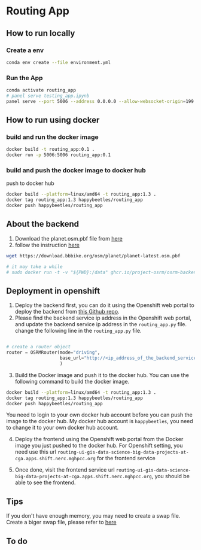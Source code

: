 


# Routing App

## How to run locally

### Create a env
```bash
conda env create --file environment.yml
```
### Run the App

```bash
conda activate routing_app
# panel serve testing_app.ipynb
panel serve --port 5006 --address 0.0.0.0 --allow-websocket-origin=199.94.60.108:5006 testing_app.ipynb 
```

## How to run using docker 

### build and run the docker image

```bash
docker build -t routing_app:0.1 .  
docker run -p 5006:5006 routing_app:0.1
```

### build and push the docker image to docker hub

push to docker hub

```bash
docker build --platform=linux/amd64 -t routing_app:1.3 .
docker tag routing_app:1.3 happybeetles/routing_app
docker push happybeetles/routing_app
```

## About the backend

1. Download the planet.osm.pbf file from [here](https://download.bbbike.org/osm/planet/)
2. follow the instruction [here](https://github.com/Project-OSRM/osrm-backend)

```bash
wget https://download.bbbike.org/osm/planet/planet-latest.osm.pbf

```


```bash
# it may take a while
# sudo docker run -t -v "${PWD}:/data" ghcr.io/project-osrm/osrm-backend osrm-extract -p /opt/car.lua /data/planet-latest.osm.pbf || echo "osrm-extract failed"
```

## Deployment in openshift

1. Deploy the backend first, you can do it using the Openshift web portal to deploy the backend from [this Github repo](https://github.com/wybert/routing_app_service).
2. Please find the backend service ip address in the Openshift web portal, and update the backend service ip address in the `routing_app.py` file. change the following line in the `routing_app.py` file.

```python

# create a router object 
router = OSRMRouter(mode="driving",
                    base_url="http://<ip_address_of_the_backend_service>:5000"
                    )

```

3. Build the Docker image and push it to the docker hub. You can use the following command to build the docker image. 

```bash
docker build --platform=linux/amd64 -t routing_app:1.3 .
docker tag routing_app:1.3 happybeetles/routing_app
docker push happybeetles/routing_app
```

You need to login to your own docker hub account before you can push the image to the docker hub. My docker hub account is `happybeetles`, you need to change it to your own docker hub account.

4. Deploy the frontend using the Openshift web portal from the Docker image you just pushed to the docker hub. For Openshift setting, you need use this url `routing-ui-gis-data-science-big-data-projects-at-cga.apps.shift.nerc.mghpcc.org` for the frontend service

5. Once done, visit the frontend service url `routing-ui-gis-data-science-big-data-projects-at-cga.apps.shift.nerc.mghpcc.org`, you should be able to see the frontend.

## Tips

If you don't have enough memory, you may need to create a swap file. Create a biger swap file, please refer to [here](https://webapp.chatgpt4google.com/s/MTk2Njgw)


## To do